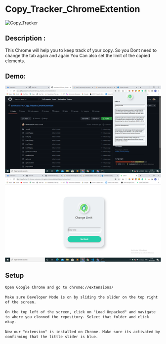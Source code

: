 # Copy_Tracker_ChromeExtention
![Copy_Tracker](https://socialify.git.ci/dsnehasish74/Copy_Tracker_ChromeExtention/image?font=Source%20Code%20Pro&forks=1&language=1&owner=1&pattern=Brick%20Wall&stargazers=1&theme=Dark)

## Description :
  
  This Chrome will help you to keep track of your copy. So you Dont need to change the tab again and again.You Can also set the limit of the copied elements.
  
  ## Demo:
  
  ![Popup](https://github.com/dsnehasish74/Copy_Tracker_ChromeExtention/blob/main/Screenshot%20(527).png)
  ![options](https://github.com/dsnehasish74/Copy_Tracker_ChromeExtention/blob/main/Screenshot%20(528).png)
  
  ## Setup
  
  ```
 Open Google Chrome and go to chrome://extensions/

Make sure Developer Mode is on by sliding the slider on the top right of the screen.

On the top left of the screen, click on "Load Unpacked" and navigate to where you clonned the repository. Select that folder and click okay.

Now our "extension" is installed on Chrome. Make sure its activated by comfirming that the little slider is blue.

  ```
